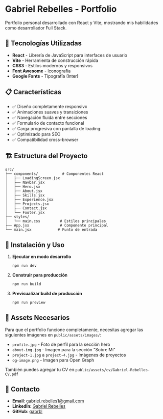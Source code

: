 # Gabriel Rebelles - Portfolio

Portfolio personal desarrollado con React y Vite, mostrando mis habilidades como desarrollador Full Stack.

## 🚀 Tecnologías Utilizadas

- **React** - Librería de JavaScript para interfaces de usuario
- **Vite** - Herramienta de construcción rápida
- **CSS3** - Estilos modernos y responsivos
- **Font Awesome** - Iconografía
- **Google Fonts** - Tipografía (Inter)

## 📋 Características

- ✅ Diseño completamente responsivo
- ✅ Animaciones suaves y transiciones
- ✅ Navegación fluida entre secciones
- ✅ Formulario de contacto funcional
- ✅ Carga progresiva con pantalla de loading
- ✅ Optimizado para SEO
- ✅ Compatibilidad cross-browser

## 🏗️ Estructura del Proyecto

```
src/
├── components/           # Componentes React
│   ├── LoadingScreen.jsx
│   ├── Navbar.jsx
│   ├── Hero.jsx
│   ├── About.jsx
│   ├── Skills.jsx
│   ├── Experience.jsx
│   ├── Projects.jsx
│   ├── Contact.jsx
│   └── Footer.jsx
├── styles/
│   └── main.css         # Estilos principales
├── App.jsx              # Componente principal
└── main.jsx            # Punto de entrada
```

## 🚀 Instalación y Uso

1. **Ejecutar en modo desarrollo**
   ```bash
   npm run dev
   ```

2. **Construir para producción**
   ```bash
   npm run build
   ```

3. **Previsualizar build de producción**
   ```bash
   npm run preview
   ```

## 📁 Assets Necesarios

Para que el portfolio funcione completamente, necesitas agregar las siguientes imágenes en `public/assets/images/`:

- `profile.jpg` - Foto de perfil para la sección hero
- `about-img.jpg` - Imagen para la sección "Sobre Mí"
- `project-1.jpg` a `project-4.jpg` - Imágenes de proyectos
- `og-image.png` - Imagen para Open Graph

También puedes agregar tu CV en `public/assets/cv/Gabriel-Rebelles-CV.pdf`

## 📧 Contacto

- **Email**: gabriel.rebelles1@gmail.com
- **LinkedIn**: [Gabriel Rebelles](https://linkedin.com/in/gabriel-rebelles)
- **GitHub**: [gabrbl](https://github.com/gabrbl)
